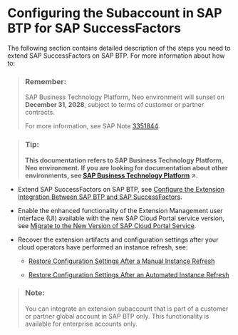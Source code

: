 <!-- loio4f31621794b24662b26edf263e34eac7 -->

# Configuring the Subaccount in SAP BTP for SAP SuccessFactors

The following section contains detailed description of the steps you need to extend SAP SuccessFactors on SAP BTP. For more information about how to:

> ### Remember:  
> SAP Business Technology Platform, Neo environment will sunset on **December 31, 2028**, subject to terms of customer or partner contracts.
> 
> For more information, see SAP Note [3351844](https://me.sap.com/notes/3351844).

> ### Tip:  
> **This documentation refers to SAP Business Technology Platform, Neo environment. If you are looking for documentation about other environments, see [SAP Business Technology Platform](https://help.sap.com/viewer/65de2977205c403bbc107264b8eccf4b/Cloud/en-US/6a2c1ab5a31b4ed9a2ce17a5329e1dd8.html "SAP Business Technology Platform (SAP BTP) is an integrated offering comprised of the following technology portfolios: application development; process automation; integration; data, analytics, and enterprise planning; artificial intelligence. The platform offers users the ability to turn data into business value, compose end-to-end business processes, connect entire IT landscapes, and personalize, build and extend SAP applications. This reduces the overall total cost of ownership maintaining SAP landscapes and third-party software across end-to-end business processes.") :arrow_upper_right:.**

-   Extend SAP SuccessFactors on SAP BTP, see [Configure the Extension Integration Between SAP BTP and SAP SuccessFactors](configure-the-extension-integration-between-sap-btp-and-sap-successfactors-09bb734.md).

-   Enable the enhanced functionality of the Extension Management user interface \(UI\) available with the new SAP Cloud Portal service version, see [Migrate to the New Version of SAP Cloud Portal Service](migrate-to-the-new-version-of-sap-cloud-portal-service-d201623.md).

-   Recover the extension artifacts and configuration settings after your cloud operators have performed an instance refresh, see:

    -   [Restore Configuration Settings After a Manual Instance Refresh](restore-configuration-settings-after-a-manual-instance-refresh-45d0481.md)

    -   [Restore Configuration Settings After an Automated Instance Refresh](restore-configuration-settings-after-an-automated-instance-refresh-e4ad14c.md)


> ### Note:  
> You can integrate an extension subaccount that is part of a customer or partner global account in SAP BTP only. This functionality is available for enterprise accounts only.

